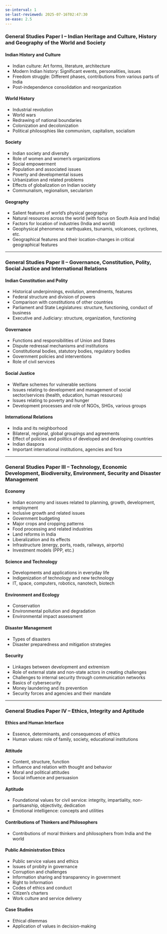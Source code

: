```yaml
---
se-interval: 1
se-last-reviewed: 2025-07-16T02:47:30
se-ease: 2.5
---
```


### General Studies Paper I – Indian Heritage and Culture, History and Geography of the World and Society

#### Indian History and Culture
- Indian culture: Art forms, literature, architecture
- Modern Indian history: Significant events, personalities, issues
- Freedom struggle: Different phases, contributions from various parts of India
- Post-independence consolidation and reorganization

#### World History
- Industrial revolution
- World wars
- Redrawing of national boundaries
- Colonization and decolonization
- Political philosophies like communism, capitalism, socialism

#### Society
- Indian society and diversity
- Role of women and women’s organizations
- Social empowerment
- Population and associated issues
- Poverty and developmental issues
- Urbanization and related problems
- Effects of globalization on Indian society
- Communalism, regionalism, secularism

#### Geography
- Salient features of world’s physical geography
- Natural resources across the world (with focus on South Asia and India)
- Factors for location of industries (India and world)
- Geophysical phenomena: earthquakes, tsunamis, volcanoes, cyclones, etc.
- Geographical features and their location-changes in critical geographical features

---

### General Studies Paper II – Governance, Constitution, Polity, Social Justice and International Relations

#### Indian Constitution and Polity
- Historical underpinnings, evolution, amendments, features
- Federal structure and division of powers
- Comparison with constitutions of other countries
- Parliament and State Legislatures: structure, functioning, conduct of business
- Executive and Judiciary: structure, organization, functioning

#### Governance
- Functions and responsibilities of Union and States
- Dispute redressal mechanisms and institutions
- Constitutional bodies, statutory bodies, regulatory bodies
- Government policies and interventions
- Role of civil services

#### Social Justice
- Welfare schemes for vulnerable sections
- Issues relating to development and management of social sector/services (health, education, human resources)
- Issues relating to poverty and hunger
- Development processes and role of NGOs, SHGs, various groups

#### International Relations
- India and its neighborhood
- Bilateral, regional, global groupings and agreements
- Effect of policies and politics of developed and developing countries
- Indian diaspora
- Important international institutions, agencies and fora

---

### General Studies Paper III – Technology, Economic Development, Biodiversity, Environment, Security and Disaster Management

#### Economy
- Indian economy and issues related to planning, growth, development, employment
- Inclusive growth and related issues
- Government budgeting
- Major crops and cropping patterns
- Food processing and related industries
- Land reforms in India
- Liberalization and its effects
- Infrastructure (energy, ports, roads, railways, airports)
- Investment models (PPP, etc.)

#### Science and Technology
- Developments and applications in everyday life
- Indigenization of technology and new technology
- IT, space, computers, robotics, nanotech, biotech

#### Environment and Ecology
- Conservation
- Environmental pollution and degradation
- Environmental impact assessment

#### Disaster Management
- Types of disasters
- Disaster preparedness and mitigation strategies

#### Security
- Linkages between development and extremism
- Role of external state and non-state actors in creating challenges
- Challenges to internal security through communication networks
- Basics of cybersecurity
- Money laundering and its prevention
- Security forces and agencies and their mandate

---

### General Studies Paper IV – Ethics, Integrity and Aptitude

#### Ethics and Human Interface
- Essence, determinants, and consequences of ethics
- Human values: role of family, society, educational institutions

#### Attitude
- Content, structure, function
- Influence and relation with thought and behavior
- Moral and political attitudes
- Social influence and persuasion

#### Aptitude
- Foundational values for civil service: integrity, impartiality, non-partisanship, objectivity, dedication
- Emotional intelligence: concepts and utilities

#### Contributions of Thinkers and Philosophers
- Contributions of moral thinkers and philosophers from India and the world

#### Public Administration Ethics
- Public service values and ethics
- Issues of probity in governance
- Corruption and challenges
- Information sharing and transparency in government
- Right to Information
- Codes of ethics and conduct
- Citizen’s charters
- Work culture and service delivery

#### Case Studies
- Ethical dilemmas
- Application of values in decision-making
